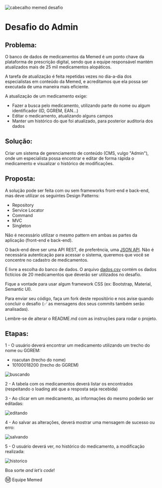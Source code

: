 ![cabecalho memed desafio](https://user-images.githubusercontent.com/2197005/28128758-3b0a0626-6707-11e7-9583-dac319c8b45b.png)

# Desafio do Admin

## Problema:

O banco de dados de medicamentos da Memed é um ponto chave da plataforma de prescrição digital, sendo que a equipe responsável mantém atualizados mais de 25 mil medicamentos alopáticos.

A tarefa de atualização é feita repetidas vezes no dia-a-dia dos especialistas em conteúdo da Memed, e acreditamos que ela possa ser executada de uma maneira mais eficiente.

A atualização de um medicamento exige:
- Fazer a busca pelo medicamento, utilizando parte do nome ou algum identificador (ID, GGREM, EAN…)
- Editar o medicamento, atualizando alguns campos
- Manter um histórico do que foi atualizado, para posterior auditoria dos dados

## Solução:

Criar um sistema de gerenciamento de conteúdo (CMS, vulgo "Admin"), onde um especialista possa encontrar e editar de forma rápida o medicamento e visualizar o histórico de modificações.

## Proposta:

A solução pode ser feita com ou sem frameworks front-end e back-end, mas deve utilizar os seguintes Design Patterns:
* Repository
* Service Locator
* Command
* MVC
* Singleton

Não é necessário utilizar o mesmo pattern em ambas as partes da aplicação (front-end e back-end).

O back-end deve ser uma API REST, de preferência, uma [JSON API](http://jsonapi.org/). Não é necessária autenticação para acessar o sistema, queremos que você se concentre no cadastro de medicamentos.

É livre a escolha do banco de dados. O arquivo [dados.csv](dados.csv) contém os dados fictícios de 20 medicamentos que deverão ser utilizados no desafio.

Fique a vontade para usar algum framework CSS (ex: Bootstrap, Material, Semantic UI).

Para enviar seu código, faça um fork deste repositório e nos avise quando concluir o desafio (:white_check_mark: as mensagens dos seus commits também serão analisadas). 

Lembre-se de alterar o README.md com as instruções para rodar o projeto.

## Etapas:

1 - O usuário deverá encontrar um medicamento utilizando um trecho do nome ou GGREM:
* roacutan (trecho do nome)
* 10100018200 (trecho do GGREM)

![buscando](https://user-images.githubusercontent.com/2197005/28128786-54953d04-6707-11e7-9342-ea7088f818ac.gif)

2 - A tabela com os medicamentos deverá listar os encontrados (respeitando o loading até que a resposta seja recebida)

3 - Ao clicar em um medicamento, as informações do mesmo poderão ser editadas:

![editando](https://user-images.githubusercontent.com/2197005/28128785-54949a7a-6707-11e7-9aca-f56bb193f0d3.gif)

4 - Ao salvar as alterações, deverá mostrar uma mensagem de sucesso ou erro:

![salvando](https://user-images.githubusercontent.com/2197005/28128784-54926958-6707-11e7-9249-21a890fb7b41.gif)

5 - O usuário deverá ver, no histórico do medicamento, a modificação realizada:

![historico](https://user-images.githubusercontent.com/2197005/28129284-240a6acc-6709-11e7-8441-d1f987d34b11.png)

Boa sorte _and let’s code_!

:m: Equipe Memed